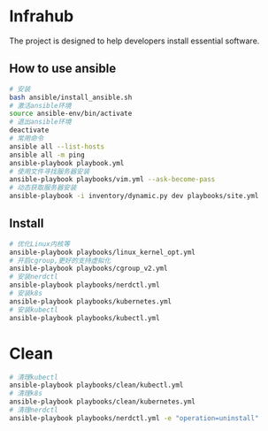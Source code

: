 # Infrahub

The project is designed to help developers install essential software.

## How to use ansible

```bash
# 安装
bash ansible/install_ansible.sh
# 激活ansible环境
source ansible-env/bin/activate
# 退出ansible环境
deactivate
# 常用命令
ansible all --list-hosts
ansible all -m ping
ansible-playbook playbook.yml
# 使用文件寻找服务器安装
ansible-playbook playbooks/vim.yml --ask-become-pass
# 动态获取服务器安装
ansible-playbook -i inventory/dynamic.py dev playbooks/site.yml
```

## Install

```bash
# 优化Linux内核等
ansible-playbook playbooks/linux_kernel_opt.yml
# 开启cgroup,更好的支持虚拟化
ansible-playbook playbooks/cgroup_v2.yml
# 安装nerdctl
ansible-playbook playbooks/nerdctl.yml
# 安装k8s
ansible-playbook playbooks/kubernetes.yml
# 安装kubectl
ansible-playbook playbooks/kubectl.yml

```

# Clean

```bash
# 清理kubectl
ansible-playbook playbooks/clean/kubectl.yml
# 清理k8s
ansible-playbook playbooks/clean/kubernetes.yml
# 清理nerdctl
ansible-playbook playbooks/nerdctl.yml -e "operation=uninstall"

```
